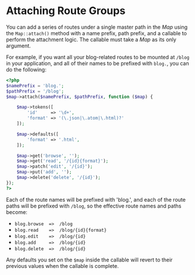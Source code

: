 # Attaching Route Groups

You can add a series of routes under a single master path in the _Map_ using the `Map::attach()` method with a name prefix, path prefix, and a callable to perform the attachment logic.  The callable must take a _Map_ as its only argument.

For example, if you want all your blog-related routes to be mounted at `/blog` in your application, and all of their names to be prefixed with `blog.`, you can do the following:

```php
<?php
$namePrefix = 'blog.';
$pathPrefix = '/blog';
$map->attach($namePrefix, $pathPrefix, function ($map) {

    $map->tokens([
        'id'     => '\d+',
        'format' => '(\.json|\.atom|\.html)?'
    ]);

    $map->defaults([
        'format' => '.html',
    ]);

    $map->get('browse', '');
    $map->get('read', '/{id}{format}');
    $map->patch('edit', '/{id}');
    $map->put('add', '');
    $map->delete('delete', '/{id}');
});
?>
```

Each of the route names will be prefixed with 'blog.', and each of the route paths
will be prefixed with `/blog`, so the effective route names and paths become:

- `blog.browse  =>  /blog`
- `blog.read    =>  /blog/{id}{format}`
- `blog.edit    =>  /blog/{id}`
- `blog.add     =>  /blog/{id}`
- `blog.delete  =>  /blog/{id}`

Any defaults you set on the `$map` inside the callable will revert to their previous values when the callable is complete.

